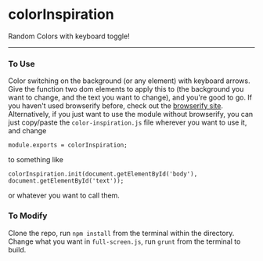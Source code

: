 colorInspiration
================

Random Colors with keyboard toggle!

-----------------------------------

### To Use
Color switching on the background (or any element) with keyboard arrows. Give the function two dom elements to apply this to (the background you want to change, and the text you want to change), and you're good to go. If you haven't used browserify before, check out the [browserify site](http://browserify.org/). Alternatively, if you just want to use the module without browserify, you can just copy/paste the `color-inspiration.js` file wherever you want to use it, and change

	module.exports = colorInspiration;
	
to something like

	colorInspiration.init(document.getElementById('body'), document.getElementById('text'));
	
or whatever you want to call them.

### To Modify
Clone the repo, run `npm install` from the terminal within the directory. Change what you want in `full-screen.js`, run `grunt` from the terminal to build.